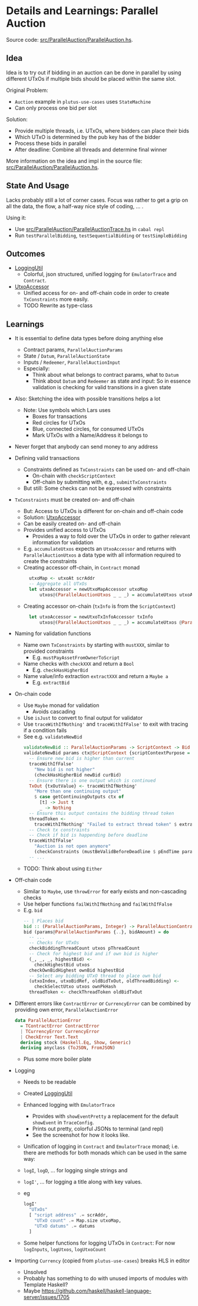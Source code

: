 
# Details and Learnings: Parallel Auction


Source code: [src/ParallelAuction/ParallelAuction.hs](src/ParallelAuction/ParallelAuction.hs).


## Idea

Idea is to try out if bidding in an auction can be done in parallel by using different UTxOs if multiple bids should be placed within the same slot.

Original Problem:
- `Auction` example in `plutus-use-cases` uses `StateMachine`
- Can only process one bid per slot

Solution:
- Provide multiple threads, i.e. UTxOs, where bidders can place their bids
- Which UTxO is determined by the pub key has of the bidder
- Process these bids in parallel
- After deadline: Combine all threads and determine final winner

More information on the idea and impl in the source file: [src/ParallelAuction/ParallelAuction.hs](src/ParallelAuction/ParallelAuction.hs).



## State And Usage

Lacks probably still a lot of corner cases. Focus was rather to get a grip on all the data, the flow, a half-way nice style of coding, ... .

Using it:
- Use [src/ParallelAuction/ParallelAuctionTrace.hs](src/ParallelAuction/ParallelAuctionTrace.hs) in `cabal repl`
- Run `testParallelBidding`, `testSequentialBidding` or `testSimpleBidding`



## Outcomes

- [LoggingUtil](../src/Utils/LoggingUtil.hs)
  - Colorful, json structured, unified logging for `EmulatorTrace` and `Contract`.
- [UtxoAccessor](../src/Utils/UtxoAccessor.hs)
  - Unified access for on- and off-chain code in order to create `TxConstraints` more easily.
  - TODO Rewrite as type-class



## Learnings

- It is essential to define data types before doing anything else
  - Contract params, `ParallelAuctionParams`
  - State / `Datum`, `ParallelAuctionState`
  - Inputs / `Redeemer`, `ParallelAuctionInput`
  - Especially:
    - Think about what belongs to contract params, what to `Datum`
    - Think about `Datum` and `Redeemer` as state and input: So in essence validation is checking for valid transitions in a given state

- Also: Sketching the idea with possible transitions helps a lot
  - Note: Use symbols which Lars uses
    - Boxes for transactions
    - Red circles for UTxOs
    - Blue, connected circles, for consumed UTxOs
    - Mark UTxOs with a Name/Address it belongs to

- Never forget that anybody can send money to any address

- Defining valid transactions
  - Constraints defined as `TxConstraints` can be used on- and off-chain
    - On-chain with `checkScriptContext`
    - Off-chain by submitting with, e.g., `submitTxConstraints`
  - But still: Some checks can not be expressed with constraints

- `TxConstraints` must be created on- and off-chain
  - But: Access to UTxOs is different for on-chain and off-chain code
  - Solution: [UtxoAccessor](../src/Utils/UtxoAccessor.hs)
  - Can be easily created on- and off-chain
  - Provides unified access to UTxOs
    - Provides a way to fold over the UTxOs in order to gather relevant information for validation
  - E.g. `accumulateUtxos` expects an `UtxoAccessor` and returns with `ParallelAuctionUtxos` a data type with all information required to create the constraints
  - Creating accessor off-chain, in `Contract` monad
    ```haskell
      utxoMap <- utxoAt scrAddr
      -- Aggregate all UTxOs
      let utxoAccessor = newUtxoMapAccessor utxoMap
          utxos@(ParallelAuctionUtxos _ _ _) = accumulateUtxos utxoAccessor
    ```
  - Creating accessor on-chain (`txInfo` is from the `ScriptContext`)
    ```haskell
      let utxoAccessor = newUtxoTxInfoAccessor txInfo
          utxos@(ParallelAuctionUtxos _ _ _) = accumulateUtxos @ParallelAuctionState utxoAccessor
    ```

- Naming for validation functions
  - Name own `TxConstraints` by starting with `mustXXX`, similar to provided constraints
    - E.g. `mustPayAssetFromOwnerToScript`
  - Name checks with `checkXXX` and return a `Bool`
    - E.g. `checkHasHigherBid`
  - Name value/info extraction `extractXXX` and return a `Maybe a`
    - E.g. `extractBid`

- On-chain code
  - Use `Maybe` monad for validation
    - Avoids cascading
  - Use `isJust` to convert to final output for validator
  - Use `traceWithIfNothing'` and `traceWithIfFalse'` to exit with tracing if a condition fails
  - See e.g. `validateNewBid`
    ```haskell
    validateNewBid :: ParallelAuctionParams -> ScriptContext -> Bid -> Bid -> Bool
    validateNewBid params ctx@ScriptContext {scriptContextPurpose = Spending txOutRef} curBid newBid = isJust $ do
      -- Ensure new bid is higher than current
      traceWithIfFalse'
        "New bid is not higher"
        (checkHasHigherBid newBid curBid)
      -- Ensure there is one output which is continued
      TxOut {txOutValue} <- traceWithIfNothing'
        "More than one continuing output"
        $ case getContinuingOutputs ctx of
          [t] -> Just t
          _ -> Nothing
      -- Ensure this output contains the bidding thread token
      threadToken <-
        traceWithIfNothing' "Failed to extract thread token" $ extractThreadToken txOutValue
      -- Check tx constraints
      -- Check if bid is happending before deadline
      traceWithIfFalse'
        "Auction is not open anymore"
        (checkConstraints (mustBeValidBeforeDeadline $ pEndTime params) ctx)
      -- ...
    ```
  - TODO: Think about using `Either`

- Off-chain code
  - Similar to `Maybe`, use `throwError` for early exists and non-cascading checks
  - Use helper functions `failWithIfNothing` and `failWithIfFalse`
  - E.g. `bid`
    ```haskell
    -- | Places bid
    bid :: (ParallelAuctionParams, Integer) -> ParallelAuctionContract ()
    bid (params@ParallelAuctionParams {..}, bidAmount) = do
      -- ...
      -- Checks for UTxOs
      checkBiddingThreadCount utxos pThreadCount
      -- Check for highest bid and if own bid is higher
      (_, _, _, highestBid) <-
        checkHighestBid utxos
      checkOwnBidHighest ownBid highestBid
      -- Select any bidding UTxO thread to place own bid
      (utxoIndex, utxoBidRef, oldBidTxOut, oldThreadBidding) <-
        checkSelectUtxo utxos ownPkHash
      threadToken <- checkThreadToken oldBidTxOut
    ```

- Different errors like `ContractError` or `CurrencyError` can be combined by providing own error, `ParallelAuctionError`
  ```haskell
  data ParallelAuctionError
    = TContractError ContractError
    | TCurrencyError CurrencyError
    | CheckError Text.Text
    deriving stock (Haskell.Eq, Show, Generic)
    deriving anyclass (ToJSON, FromJSON)
  ```
  - Plus some more boiler plate

- Logging
  - Needs to be readable
  - Created [LoggingUtil](../src/Utils/LoggingUtil.hs)
  - Enhanced logging with `EmulatorTrace`
    - Provides with `showEventPretty` a replacement for the default `showEvent` in `TraceConfig`.
    - Prints out pretty, colorful JSONs to terminal (and repl)
    - See the screenshot for how it looks like.

   - Unification of logging in `Contract` and `EmulatorTrace` monad; i.e. there are methods for both monads which can be used in the same way:
    - `logI`, `logD`, ... for logging single strings and
    - `logI'`, ... for logging a title along with key values.
    - eg
      ```haskell
      logI'
        "UTxOs"
        [ "script address" .= scrAddr,
          "UTxO count" .= Map.size utxoMap,
          "UTxO datums" .= datums
        ]
      ```
  - Some helper functions for logging UTxOs in `Contract`: For now `logInputs`, `logUtxos`, `logUtxoCount`


- Importing `Currency` (copied from `plutus-use-cases`) breaks HLS in editor
  - Unsolved
  - Probably has something to do with unused imports of modules with Template Haskell?
  - Maybe https://github.com/haskell/haskell-language-server/issues/1705

